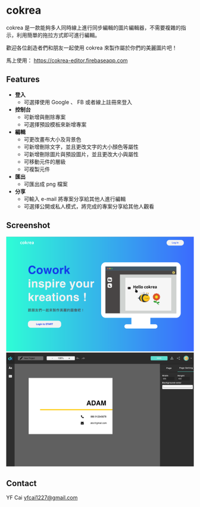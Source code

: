 # cokrea
cokrea 是一款能夠多人同時線上進行同步編輯的圖片編輯器，不需要複雜的指示，利用簡單的拖拉方式即可進行編輯。

歡迎各位創造者們和朋友一起使用 cokrea 來製作屬於你們的美麗圖片吧！ 

馬上使用： https://cokrea-editor.firebaseapp.com


## Features
* **登入**
    * 可選擇使用 Google 、 FB 或者線上註冊來登入
* **控制台**
    * 可新增與刪除專案
    * 可選擇預設模板來新增專案
* **編輯**
    * 可更改畫布大小及背景色
    * 可新增刪除文字，並且更改文字的大小顏色等屬性
    * 可新增刪除圖片與預設圖片，並且更改大小與屬性
    * 可移動元件的層級
    * 可複製元件
* **匯出**
    * 可匯出成 png 檔案
* **分享**
    * 可輸入 e-mail 將專案分享給其他人進行編輯
    * 可選擇公開或私人模式，將完成的專案分享給其他人觀看 



## Screenshot

![](https://github.com/yf-ashu/cokrea/blob/master/screenshot/cokrea1.png?raw=trueg)
![](https://github.com/yf-ashu/cokrea/blob/master/screenshot/cokrea2.png?raw=trueg)

## Contact
YF Cai
yfcai1227@gmail.com